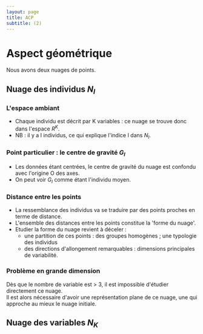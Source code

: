 ```yaml
---
layout: page
title: ACP
subtitle: (2)
---
```



# Aspect géométrique

Nous avons deux nuages de points. 

## Nuage des individus $N_I$

### L'espace ambiant
* Chaque individu est décrit par K variables : ce nuage se trouve donc dans l'espace $R^K$.
* NB : il y a I individus, ce qui explique l'indice I dans $N_I$. <br/>

### Point particulier : le centre de gravité $G_I$

* Les données étant centrées, le centre de gravité du nuage est confondu avec l'origine O des axes. 
* On peut voir $G_I$ comme étant l'individu moyen. <br/>

### Distance entre les points

* La ressemblance des individus va se traduire par des points proches en terme de distance.
* L'ensemble des distances entre les points constitue la 'forme du nuage'. 
* Etudier la forme du nuage revient à déceler :
  * une partition de ces points : des groupes homogènes ;  une typologie des individus   
  * des directions d'allongement remarquables : dimensions principales de variabilité. 

### Problème en grande dimension

Dès que le nombre de variable est > 3, il est impossible d'étudier directement ce nuage.   
Il est alors nécessaire d'avoir une représentation plane de ce nuage, une qui approche au mieux le nuage initiale. 


## Nuage des variables $N_K$
